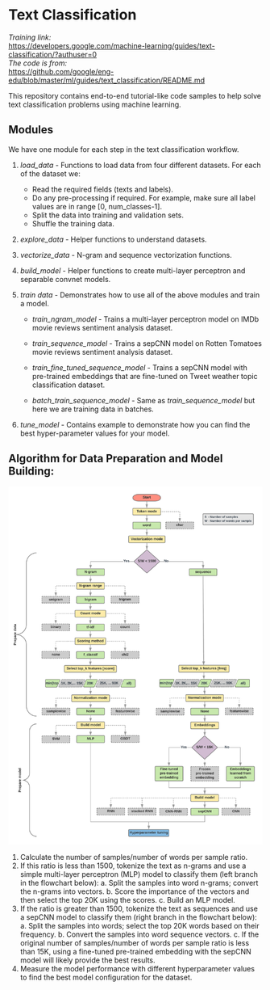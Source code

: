 # Text Classification

*Training link:*  
https://developers.google.com/machine-learning/guides/text-classification/?authuser=0  
*The code is from:*  
https://github.com/google/eng-edu/blob/master/ml/guides/text_classification/README.md  

This repository contains end-to-end tutorial-like code samples to help solve
text classification problems using machine learning.

## Modules

We have one module for each step in the text classification workflow.

1.  *load_data* - Functions to load data from four different datasets. For each
    of the dataset we:

    +   Read the required fields (texts and labels).
    +   Do any pre-processing if required. For example, make sure all label
        values are in range [0, num_classes-1].
    +   Split the data into training and validation sets.
    +   Shuffle the training data.

2.  *explore_data* - Helper functions to understand datasets.

3.  *vectorize_data* - N-gram and sequence vectorization functions.

4.  *build_model* - Helper functions to create multi-layer perceptron and
    separable convnet models.

5.  *train data* - Demonstrates how to use all of the above modules and train a
    model.

    + *train_ngram_model* - Trains a multi-layer perceptron model on IMDb
    movie reviews sentiment analysis dataset.

    + *train_sequence_model* - Trains a sepCNN model on Rotten Tomatoes movie
    reviews sentiment analysis dataset.

    + *train_fine_tuned_sequence_model* - Trains a sepCNN model with
    pre-trained embeddings that are fine-tuned on Tweet weather topic
    classification dataset.

    + *batch_train_sequence_model* - Same as *train_sequence_model* but here
    we are training data in batches.

6.  *tune_model* - Contains example to demonstrate how you can find the best
    hyper-parameter values for your model.

## Algorithm for Data Preparation and Model Building:

![Alt text](img/TextClassificationFlowchart.png?raw=true "TextClassificationFlowchart")

1. Calculate the number of samples/number of words per sample ratio.
2. If this ratio is less than 1500, tokenize the text as n-grams and use a
simple multi-layer perceptron (MLP) model to classify them (left branch in the
flowchart below):
  a. Split the samples into word n-grams; convert the n-grams into vectors.
  b. Score the importance of the vectors and then select the top 20K using the scores.
  c. Build an MLP model.
3. If the ratio is greater than 1500, tokenize the text as sequences and use a
   sepCNN model to classify them (right branch in the flowchart below):
  a. Split the samples into words; select the top 20K words based on their frequency.
  b. Convert the samples into word sequence vectors.
  c. If the original number of samples/number of words per sample ratio is less
     than 15K, using a fine-tuned pre-trained embedding with the sepCNN
     model will likely provide the best results.
4. Measure the model performance with different hyperparameter values to find
   the best model configuration for the dataset.
   
